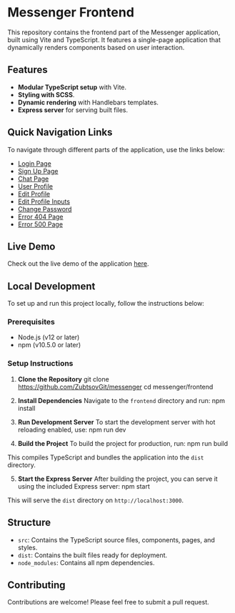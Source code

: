 # Messenger Frontend

This repository contains the frontend part of the Messenger application, built using Vite and TypeScript. It features a single-page application that dynamically renders components based on user interaction.

## Features

- **Modular TypeScript setup** with Vite.
- **Styling with SCSS**.
- **Dynamic rendering** with Handlebars templates.
- **Express server** for serving built files.

## Quick Navigation Links

To navigate through different parts of the application, use the links below:

- [Login Page](https://dan-messenger.netlify.app/login)
- [Sign Up Page](https://dan-messenger.netlify.app/signup)
- [Chat Page](https://dan-messenger.netlify.app/chat)
- [User Profile](https://dan-messenger.netlify.app/profile)
- [Edit Profile](https://dan-messenger.netlify.app/edit-profile)
- [Edit Profile Inputs](https://dan-messenger.netlify.app/edit-profile-input)
- [Change Password](https://dan-messenger.netlify.app/edit-password)
- [Error 404 Page](https://dan-messenger.netlify.app/404)
- [Error 500 Page](https://dan-messenger.netlify.app/500)

## Live Demo

Check out the live demo of the application [here](https://dan-messenger.netlify.app/).

## Local Development

To set up and run this project locally, follow the instructions below:

### Prerequisites

- Node.js (v12 or later)
- npm (v10.5.0 or later)

### Setup Instructions

1. **Clone the Repository**
   git clone https://github.com/ZubtsovGit/messenger
   cd messenger/frontend

2. **Install Dependencies**
   Navigate to the `frontend` directory and run:
   npm install

3. **Run Development Server**
   To start the development server with hot reloading enabled, use:
   npm run dev

4. **Build the Project**
   To build the project for production, run:
   npm run build

This compiles TypeScript and bundles the application into the `dist` directory.

5. **Start the Express Server**
   After building the project, you can serve it using the included Express server:
   npm start

This will serve the `dist` directory on `http://localhost:3000`.

## Structure

- `src`: Contains the TypeScript source files, components, pages, and styles.
- `dist`: Contains the built files ready for deployment.
- `node_modules`: Contains all npm dependencies.

## Contributing

Contributions are welcome! Please feel free to submit a pull request.
